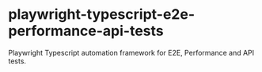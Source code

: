 # playwright-typescript-e2e-performance-api-tests
Playwright Typescript automation framework for E2E, Performance and API tests.
